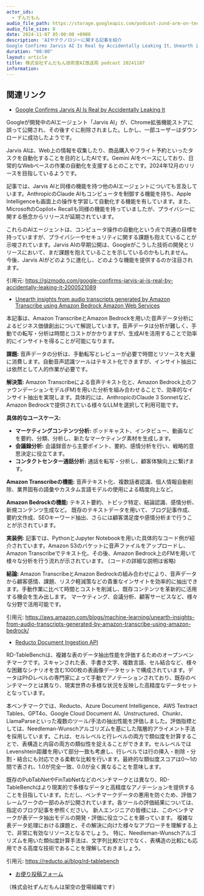 ```yaml
---
actor_ids:
  - ずんだもん
audio_file_path: https://storage.googleapis.com/podcast-zund-arm-on-tech/audio/株式会社ずんだもん技術室AI放送局_podcast_20241107.mp3
audio_file_size: 0
date: 2024-11-07 05:00:00 +0900
description: 'AIやテクノロジーに関する記事を紹介  
Google Confirms Jarvis AI Is Real by Accidentally Leaking It、Unearth insights from audio transcripts generated by Amazon Transcribe using Amazon Bedrock  Amazon Web Services、Reducto Document Ingestion API'
duration: "00:00"
layout: article
title: 株式会社ずんだもん技術室AI放送局 podcast 20241107
information: 
---
```


## 関連リンク


- [Google Confirms Jarvis AI Is Real by Accidentally Leaking It](https://gizmodo.com/google-confirms-jarvis-ai-is-real-by-accidentally-leaking-it-2000521089)  



Googleが開発中のAIエージェント「Jarvis AI」が、Chrome拡張機能ストアに誤って公開され、その後すぐに削除されました。しかし、一部ユーザーはダウンロードに成功したようです。

Jarvis AIは、Web上の情報を収集したり、商品購入やフライト予約といったタスクを自動化することを目的としたAIです。Gemini AIをベースにしており、日常的なWebベースの作業の自動化を支援するとのことです。2024年12月のリリースを目指しているようです。

記事では、Jarvis AIと同様の機能を持つ他のAIエージェントについても言及しています。AnthropicのClaude AIもコンピュータを制御する機能を持ち、Apple Intelligenceも画面上の操作を学習して自動化する機能を有しています。また、MicrosoftのCopilot+ Recallも同様の機能を持っていましたが、プライバシーに関する懸念からリリースが延期されています。

これらのAIエージェントは、コンピュータ操作の自動化という点で共通の目標を持っていますが、プライバシーやセキュリティに関する課題も抱えていることが示唆されています。Jarvis AIの早期公開は、Googleがこうした技術の開発とリリースにおいて、まだ課題を抱えていることを示しているのかもしれません。  今後、Jarvis AIがどのように進化し、どのような機能を提供するのか注目されます。


引用元: https://gizmodo.com/google-confirms-jarvis-ai-is-real-by-accidentally-leaking-it-2000521089


- [Unearth insights from audio transcripts generated by Amazon Transcribe using Amazon Bedrock  Amazon Web Services](https://aws.amazon.com/blogs/machine-learning/unearth-insights-from-audio-transcripts-generated-by-amazon-transcribe-using-amazon-bedrock/)  



本記事は、Amazon TranscribeとAmazon Bedrockを用いた音声データ分析によるビジネス価値創出について解説しています。音声データは分析が難しく、手動での転写・分析は時間とコストがかかりますが、生成AIを活用することで効率的にインサイトを得ることが可能になります。

**課題:** 音声データの分析は、手動転写とレビューが必要で時間とリソースを大量に消費します。自動音声認識ツールはテキスト化できますが、インサイト抽出には依然として人的作業が必要です。

**解決策:** Amazon Transcribeによる音声テキスト化と、Amazon Bedrock上のファウンデーションモデル(FM)を用いた分析を組み合わせることで、効率的なインサイト抽出を実現します。具体的には、AnthropicのClaude 3 Sonnetなど、Amazon Bedrockで提供されている様々なLLMを選択して利用可能です。

**具体的なユースケース:**

* **マーケティングコンテンツ分析:** ポッドキャスト、インタビュー、動画などを要約、分類、分析し、新たなマーケティング素材を生成します。
* **会議録分析:** 会議録音から主要ポイント、要約、感情分析を行い、戦略的意思決定に役立てます。
* **コンタクトセンター通話分析:** 通話を転写・分析し、顧客体験向上に繋げます。

**Amazon Transcribeの機能:** 音声テキスト化、複数話者認識、個人情報自動削除、業界固有の語彙やカスタム言語モデルの使用による精度向上など。

**Amazon Bedrockの機能:**  テキスト要約、トピック特定、結論認識、感情分析、新規コンテンツ生成など。  既存のテキストデータを用いて、ブログ記事作成、要約文作成、SEOキーワード抽出、さらには顧客満足度や感情分析まで行うことが示されています。

**実装例:** 記事では、PythonとJupyter Notebookを用いた具体的なコード例が紹介されています。Amazon S3のバケットに音声ファイルをアップロードし、Amazon Transcribeでテキスト化、その後、Amazon Bedrock上のFMを用いて様々な分析を行う流れが示されています。  (コードの詳細な説明は省略)

**結論:** Amazon TranscribeとAmazon Bedrockの組み合わせにより、音声データから顧客感情、課題、リスク軽減策などの貴重なインサイトを効率的に抽出できます。手動作業に比べて時間とコストを削減し、既存コンテンツを革新的に活用する機会を生み出します。  マーケティング、会議分析、顧客サービスなど、様々な分野で活用可能です。


引用元: https://aws.amazon.com/blogs/machine-learning/unearth-insights-from-audio-transcripts-generated-by-amazon-transcribe-using-amazon-bedrock/


- [Reducto Document Ingestion API](https://reducto.ai/blog/rd-tablebench)  



RD-TableBenchは、複雑な表のデータ抽出性能を評価するためのオープンベンチマークです。スキャンされた表、手書き文字、複数言語、セル結合など、様々な困難なシナリオを含む1000枚の表画像データセットで構成されています。データはPhDレベルの専門家によって手動でアノテーションされており、既存のベンチマークとは異なり、現実世界の多様な状況を反映した高精度なデータセットとなっています。

本ベンチマークでは、Reducto、Azure Document Intelligence、AWS Textract Tables、GPT4o、Google Cloud Document AI、Unstructured、Chunkr、LlamaParseといった複数のツール/手法の抽出性能を評価しました。評価指標としては、Needleman-Wunschアルゴリズムを基にした階層的アライメント手法を採用しています。これは、セルレベルと行レベルの両方で類似度を計算することで、表構造と内容の両方の類似性を捉えることができます。セルレベルではLevenshtein距離を用いて部分一致も考慮し、行レベルでは行の挿入・削除・分割・結合にも対応できる柔軟な比較を行います。最終的な類似度スコアは0〜1の間で表され、1.0が完全一致、0.0が全く異なることを意味します。

既存のPubTabNetやFinTabNetなどのベンチマークとは異なり、RD-TableBenchはより現実的で多様なデータと高精度なアノテーションを提供することを目指しています。ただし、ベンチマークデータの悪用を防ぐため、評価フレームワークの一部のみが公開されています。各ツールの評価結果については、指定のブログ記事を参照ください。 新人エンジニアの皆様には、このベンチマークが表データ抽出モデルの開発・評価に役立つことを願っています。  複雑な表データ処理における課題と、その解決に向けた様々なアプローチを理解する上で、非常に有効なリソースとなるでしょう。  特に、Needleman-Wunschアルゴリズムを用いた類似度計算手法は、文字列比較だけでなく、表構造の比較にも応用できる高度な技術であることを理解しておきましょう。


引用元: https://reducto.ai/blog/rd-tablebench



- [お便り投稿フォーム](https://forms.gle/ffg4JTfqdiqK62qf9)

（株式会社ずんだもんは架空の登場組織です）
